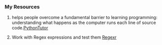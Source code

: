 ### My Resources

1. helps people overcome a fundamental barrier to learning programming: understanding what happens as the computer runs each line of source code.[PythonTutor](http://www.pythontutor.com/javascript.html#mode=edit)

2. Work with Regex expressions and test them [Regexr](http://regexr.com/)
